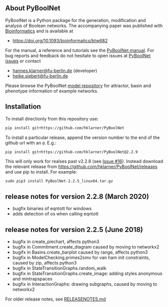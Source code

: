 

## About PyBoolNet
PyBoolNet is a Python package for the generation, modification and analysis of Boolean networks.
The accompanying paper was published with [Bioinformatics](https://academic.oup.com/bioinformatics) and is available at

 * https://doi.org/10.1093/bioinformatics/btw682

For the manual, a reference and tutorials see the [PyBoolNet manual](http://github.com/hklarner/PyBoolNet/releases).
For bug reports and feedback do not hesitate to open issues at [PyBoolNet issues](http://github.com/hklarner/PyBoolNet/issues) or contact

 * hannes.klarner@fu-berlin.de (developer)
 * heike.siebert@fu-berlin.de

 Please browse the PyBoolNet [model repository](https://github.com/hklarner/PyBoolNet/tree/master/PyBoolNet/Repository) for attractor, basin and phenotype information of example networks.


## Installation
To install directionly from this repository use:

```bash 
pip install git+https://github.com/hklarner/PyBoolNet
```
To install a particular release, append the version number to the end of the github url with an `@`. E.g.: 

```bash 
pip install git+https://github.com/hklarner/PyBoolNet@2.2.9
```
This will only work for realses past v2.2.8 (see [Issue #16](https://github.com/hklarner/PyBoolNet/issues/16)). Instead download the relevant release from https://github.com/hklarner/PyBoolNet/releases and use pip to install. For example:

```
sudo pip3 install PyBoolNet-2.2.5_linux64.tar.gz
```

## release notes for version 2.2.8 (March 2020)
- bugfix binaries of eqntott for windows
- adds detection of os when calling eqntott 

## release notes for version 2.2.5 (June 2018)
- bugfix in create_piechart, affects python3
- bugfix in Commitment.create_diagram caused by moving to networkx2
- bugifx in Basins.create_barplot caused by range, affects python3
- bugfix in ModelChecking.primes2smv for van ham init constraints, caused by zip, affects python3
- bugfix in StateTransitionGraphs.random_walk
- bugfix in StateTransitionGraphs.create_image: adding styles anonymous and mintrapspaces
- bugfix in InteractionGraphs: drawing subgraphs, caused by moving to networkx2


For older release notes, see [RELEASENOTES.md](https://github.com/hklarner/PyBoolNet/blob/master/RELEASENOTES.md)
